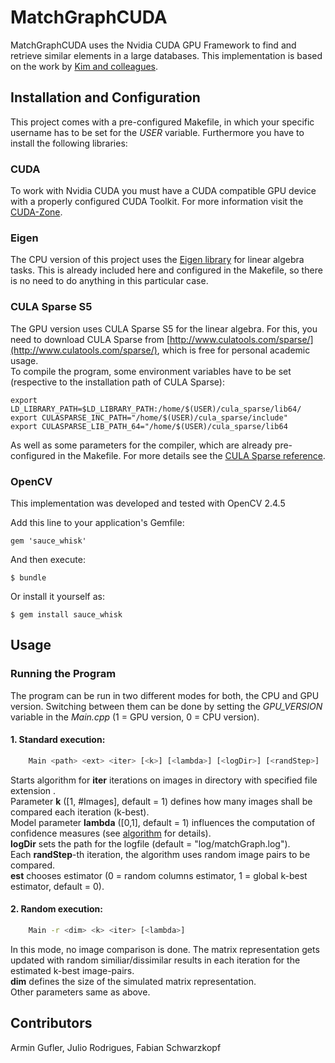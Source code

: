 # MatchGraphCUDA

MatchGraphCUDA uses the Nvidia CUDA GPU Framework to find and retrieve similar elements in a large databases. This implementation is based on the work by [Kim and colleagues](http://www.mpi-inf.mpg.de/~kkim/mgc/MainPaper.pdf).

## Installation and Configuration
This project comes with a pre-configured Makefile, in which your specific username has to be set for the _USER_ variable. Furthermore you have to install the following libraries:

### CUDA
To work with Nvidia CUDA you must have a CUDA compatible GPU device with a properly configured CUDA Toolkit. For more information visit the [CUDA-Zone](https://developer.nvidia.com/category/zone/cuda-zone). 

### Eigen
The CPU version of this project uses the [Eigen library](http://eigen.tuxfamily.org/index.php?title=Main_Page) for linear algebra tasks. This is already included here and configured in the Makefile, so there is no need to do anything in this particular case.

### CULA Sparse S5
The GPU version uses CULA Sparse S5 for the linear algebra. For this, you need to download CULA Sparse from [http://www.culatools.com/sparse/](http://www.culatools.com/sparse/), which is free for personal academic usage.  
To compile the program, some environment variables have to be set (respective to the installation path of CULA Sparse):

    export LD_LIBRARY_PATH=$LD_LIBRARY_PATH:/home/$(USER)/cula_sparse/lib64/
    export CULASPARSE_INC_PATH="/home/$(USER)/cula_sparse/include"
    export CULASPARSE_LIB_PATH_64="/home/$(USER)/cula_sparse/lib64
    
As well as some parameters for the compiler, which are already pre-configured in the Makefile. For more details see the [CULA Sparse reference](http://www.culatools.com/cula_sparse_programmers_guide/).

### OpenCV
This implementation was developed and tested with OpenCV 2.4.5

Add this line to your application's Gemfile:

    gem 'sauce_whisk'

And then execute:

    $ bundle

Or install it yourself as:

    $ gem install sauce_whisk

## Usage
    
### Running the Program
The program can be run in two different modes for both, the CPU and GPU version. Switching between them can be done by setting the _GPU_VERSION_ variable in the _Main.cpp_ (1 = GPU version, 0 = CPU version).

#### 1. Standard execution:
```bash
    Main <path> <ext> <iter> [<k>] [<lambda>] [<logDir>] [<randStep>] [<est>]
```

Starts algorithm for __iter__ iterations on images in directory <path> with specified file extension <ext>.  
Parameter __k__ ([1, #Images], default = 1) defines how many images shall be compared each iteration (k-best).  
Model parameter __lambda__ ([0,1], default = 1) influences the computation of confidence measures (see [algorithm](http://www.mpi-inf.mpg.de/~kkim/mgc/MainPaper.pdf) for details).   
__logDir__ sets the path for the logfile (default = "log/matchGraph.log").  
Each __randStep__-th iteration, the algorithm uses <k> random image pairs to be compared.  
__est__ chooses estimator (0 = random columns estimator, 1 = global k-best estimator, default = 0).

#### 2. Random execution:
```bash
    Main -r <dim> <k> <iter> [<lambda>]
```    

In this mode, no image comparison is done. The matrix representation gets updated with random similiar/dissimilar results in each iteration for the estimated k-best image-pairs.  
__dim__ defines the size of the simulated matrix representation.  
Other parameters same as above.

## Contributors

Armin Gufler, Julio Rodrigues, Fabian Schwarzkopf
